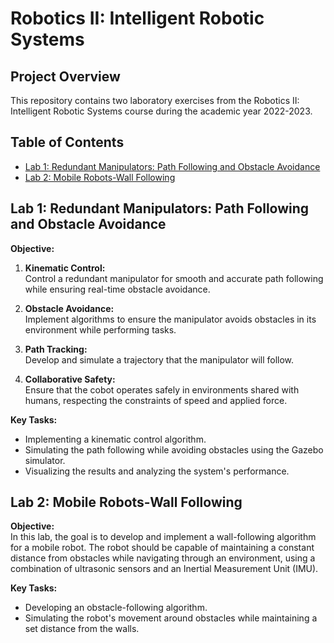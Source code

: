 # Robotics II: Intelligent Robotic Systems

## Project Overview

This repository contains two laboratory exercises from the Robotics II: Intelligent Robotic Systems course during the academic year 2022-2023. 

## Table of Contents
- [Lab 1: Redundant Manipulators: Path Following and Obstacle Avoidance](#lab-1-redundant-manipulators-path-following-and-obstacle-avoidance)
- [Lab 2: Mobile Robots-Wall Following](#lab-2-mobile-robots-wall-following)

## Lab 1: Redundant Manipulators: Path Following and Obstacle Avoidance

**Objective:**  
1. **Kinematic Control:**  
   Control a redundant manipulator for smooth and accurate path following while ensuring real-time obstacle avoidance.
   
2. **Obstacle Avoidance:**  
   Implement algorithms to ensure the manipulator avoids obstacles in its environment while performing tasks.

3. **Path Tracking:**  
   Develop and simulate a trajectory that the manipulator will follow.

4. **Collaborative Safety:**  
   Ensure that the cobot operates safely in environments shared with humans, respecting the constraints of speed and applied force.

**Key Tasks:** 

- Implementing a kinematic control algorithm.
- Simulating the path following while avoiding obstacles using the Gazebo simulator.
- Visualizing the results and analyzing the system's performance.


## Lab 2: Mobile Robots-Wall Following

**Objective:**  
In this lab, the goal is to develop and implement a wall-following algorithm for a mobile robot. The robot should be capable of maintaining a constant distance from obstacles while navigating through an environment, using a combination of ultrasonic sensors and an Inertial Measurement Unit (IMU).

**Key Tasks:**

- Developing an obstacle-following algorithm.
- Simulating the robot's movement around obstacles while maintaining a set distance from the walls.
